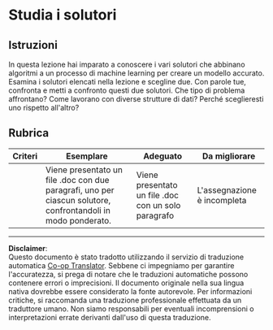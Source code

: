 <!--
CO_OP_TRANSLATOR_METADATA:
{
  "original_hash": "de6025f96841498b0577e9d1aee18d1f",
  "translation_date": "2025-08-29T21:44:40+00:00",
  "source_file": "4-Classification/2-Classifiers-1/assignment.md",
  "language_code": "it"
}
-->
# Studia i solutori
## Istruzioni

In questa lezione hai imparato a conoscere i vari solutori che abbinano algoritmi a un processo di machine learning per creare un modello accurato. Esamina i solutori elencati nella lezione e scegline due. Con parole tue, confronta e metti a confronto questi due solutori. Che tipo di problema affrontano? Come lavorano con diverse strutture di dati? Perché sceglieresti uno rispetto all'altro? 
## Rubrica

| Criteri  | Esemplare                                                                                      | Adeguato                                         | Da migliorare                |
| -------- | ---------------------------------------------------------------------------------------------- | ------------------------------------------------ | ---------------------------- |
|          | Viene presentato un file .doc con due paragrafi, uno per ciascun solutore, confrontandoli in modo ponderato. | Viene presentato un file .doc con un solo paragrafo | L'assegnazione è incompleta |

---

**Disclaimer**:  
Questo documento è stato tradotto utilizzando il servizio di traduzione automatica [Co-op Translator](https://github.com/Azure/co-op-translator). Sebbene ci impegniamo per garantire l'accuratezza, si prega di notare che le traduzioni automatiche possono contenere errori o imprecisioni. Il documento originale nella sua lingua nativa dovrebbe essere considerato la fonte autorevole. Per informazioni critiche, si raccomanda una traduzione professionale effettuata da un traduttore umano. Non siamo responsabili per eventuali incomprensioni o interpretazioni errate derivanti dall'uso di questa traduzione.